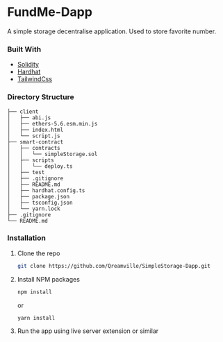 # FundMe-Dapp
A simple storage decentralise application. Used to store favorite number. 


### Built With
* [Solidity](https://docs.soliditylang.org/en/v0.8.11/)
* [Hardhat](https://hardhat.org/)
* [TailwindCss](https://tailwindcss.com/)


### Directory Structure

```
├── client
│   ├── abi.js
│   ├── ethers-5.6.esm.min.js
│   ├── index.html
│   └── script.js
├── smart-contract
│   ├── contracts
│   │   └── simpleStorage.sol
│   ├── scripts
│   │   └── deploy.ts
│   ├── test
│   ├── .gitignore
│   ├── README.md
│   ├── hardhat.config.ts
│   ├── package.json
│   ├── tsconfig.json
│   └── yarn.lock
├── .gitignore
└── README.md
```



### Installation

1. Clone the repo
   ```sh
   git clone https://github.com/Qreamville/SimpleStorage-Dapp.git
   ```
2. Install NPM packages
   ```sh
   npm install
   ```
   or 
   
     ```sh
   yarn install
   ```
3. Run the app using live server extension or similar
 
